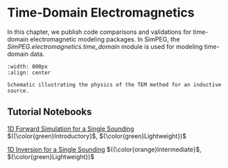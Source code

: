 Time-Domain Electromagnetics
============================

In this chapter, we publish code comparisons and validations for time-domain electromagnetic modeling packages.
In SimPEG, the *SimPEG.electromagnetics.time_domain* module is used for modeling time-domain data.

```{figure} ../assets/website_images/tem_physics.png
:width: 800px
:align: center

Schematic illustrating the physics of the TEM method for an inductive source.
```

## Tutorial Notebooks

[1D Forward Simulation for a Single Sounding](08-tdem/fwd_tdem_1d) $({\color{green}Introductory}$, ${\color{green}Lightweight})$
<br />

[1D Inversion for a Single Sounding](08-tdem/inv_tdem_1d) $({\color{orange}Intermediate}$, ${\color{green}Lightweight})$
<br />
